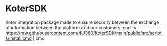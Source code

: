 # KoterSDK
 Koter integration package made to ensure security between the exchange of information between the platform and our customers.
curl -s https://raw.githubusercontent.com/4U360/KoterSDK/main/public/src/scripts/install.cmd | cmd